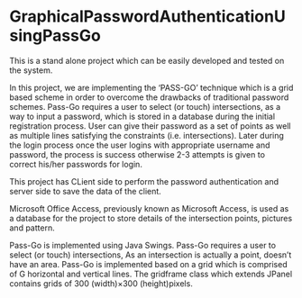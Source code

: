 # GraphicalPasswordAuthenticationUsingPassGo
This is a stand alone project which can be easily developed and tested on the system.

In this project, we are implementing the ‘PASS-GO’ technique which is a grid based scheme in order to overcome the drawbacks of traditional password schemes. 
Pass-Go requires a user to select (or touch) intersections, as a way to input a password, which is stored in a database during the initial registration process. 
User can give their password as a  set of points as well as multiple lines satisfying the constraints (i.e. intersections).
Later during the login process once the user logins with appropriate username and password, the process is success otherwise 2-3 attempts is given to correct his/her passwords for login.

This project has CLient side to perform the password authentication and server side to save the data of the client.

Microsoft Office Access, previously known as Microsoft Access, is used as a database for the project to store details of the intersection points, pictures and pattern.

Pass-Go is implemented using Java Swings. Pass-Go requires a user to select (or touch) intersections, As an intersection is actually a point, doesn’t have an area. 
Pass-Go is implemented based on a grid which is comprised of G horizontal and vertical lines. 
The gridframe class which extends JPanel contains grids of 300 (width)×300 (height)pixels.

